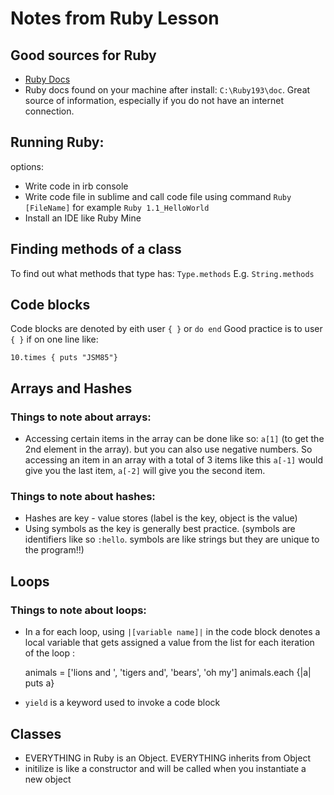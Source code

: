 # Notes from Ruby Lesson

## Good sources for Ruby

* [Ruby Docs](http://ruby-doc.org/)
* Ruby docs found on your machine after install: ```C:\Ruby193\doc```. Great source of information, especially if you do not have an internet connection.


## Running Ruby:

options:

* Write code in irb console
* Write code file in sublime and call code file using command ```Ruby [FileName]``` for example ```Ruby 1.1_HelloWorld```
* Install an IDE like Ruby Mine

## Finding methods of a class

To find out what methods that type has: ```Type.methods``` E.g. ```String.methods```

## Code blocks

Code blocks are denoted by eith user ```{ }``` or ```do end```
Good practice is to user ```{ }``` if on one line like:

    10.times { puts "JSM85"}

## Arrays and Hashes

### Things to note about arrays:

* Accessing certain items in the array can be done like so: ```a[1]``` (to get the 2nd element in the array). but you can also use negative numbers. So accessing an item in an array with a total of 3 items like this ```a[-1]``` would give you the last item, ```a[-2]``` will give you the second item.

### Things to note about hashes:

* Hashes are key - value stores (label is the key, object is the value)
* Using symbols as the key is generally best practice. (symbols are identifiers like so ```:hello```. symbols are like strings but they are unique to the program!!)


## Loops

### Things to note about loops:

* In a for each loop, using ```|[variable name]|``` in the code block denotes a local variable that gets assigned a value from the list for each iteration of the loop :

    animals = ['lions and ', 'tigers and', 'bears', 'oh my']
    animals.each {|a| puts a}

* ```yield``` is a keyword used to invoke a code block

## Classes

* EVERYTHING in Ruby is an Object. EVERYTHING inherits from Object
* initilize is like a constructor and will be called when you instantiate a new object

